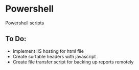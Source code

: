 # Powershell
Powershell scripts


## To Do:
- Implement IIS hosting for html file
- Create sortable headers with javascript
- Create file transfer script for backing up reports remotely
